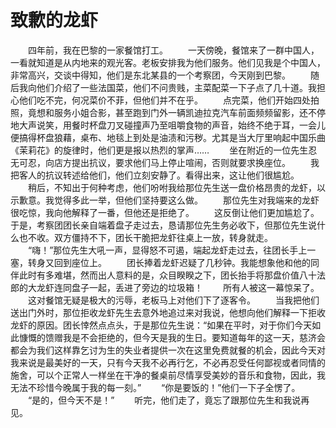 # 致歉的龙虾
　　四年前，我在巴黎的一家餐馆打工。 
　　一天傍晚，餐馆来了一群中国人，一看就知道是从内地来的观光客。老板安排我为他们服务。他们见我是个中国人，非常高兴，交谈中得知，他们是东北某县的一个考察团，今天刚到巴黎。 
　　随后我向他们介绍了一些法国菜，他们不问贵贱，主菜配菜一下子点了几十道。我担心他们吃不完，何况菜价不菲，但他们并不在乎。 
　　点完菜，他们开始四处拍照，竟想和服务小姐合影，甚至跑到门外一辆凯迪拉克汽车前面频频留影，还不停地大声说笑，用餐时杯盘刀叉碰撞声乃至咀嚼食物的声音，始终不绝于耳，一会儿便搞得杯盘狼藉，桌布、地毯上到处是油渍和污秽。尤其是当大厅里响起中国乐曲《茉莉花》的旋律时，他们更是报以热烈的掌声…… 
　　坐在附近的一位先生忍无可忍，向店方提出抗议，要求他们马上停止喧闹，否则就要求换座位。 
　　我把客人的抗议转述给他们，他们立刻安静了。看得出来，这让他们很尴尬。 
　　稍后，不知出于何种考虑，他们吩咐我给那位先生送一盘价格昂贵的龙虾，以示歉意。我觉得多此一举，但他们坚持要这么做。 
　　那位先生对我端来的龙虾很吃惊，我向他解释了一番，但他还是拒绝了。 
　　这反倒让他们更加尴尬了。于是，考察团团长亲自端着盘子走过去，恳请那位先生务必收下，但那位先生说什么也不收。双方僵持不下，团长干脆把龙虾往桌上一放，转身就走。 
　　“嗨！”那位先生大吼一声，显得怒不可遏，端起龙虾走过去，往团长手上一塞，转身又回到座位上。 
　　团长捧着龙虾迟疑了几秒钟。我能想象他和他的同伴此时有多难堪，然而出人意料的是，众目睽睽之下，团长抬手将那盘价值八十法郎的大龙虾连同盘子一起，丢进了旁边的垃圾箱！ 
　　所有人被这一幕惊呆了。 
　　这对餐馆无疑是极大的污辱，老板马上对他们下了逐客令。 
　　当我把他们送出门外时，那位拒收龙虾先生去意外地追过来对我说，他想向他们解释一下拒收龙虾的原因。团长悻然点点头，于是那位先生说：“如果在平时，对于你们今天如此慷慨的馈赠我是不会拒绝的，但今天是我的生日。要知道每年的这一天，慈济会都会为我们这样靠乞讨为生的失业者提供一次在这里免费就餐的机会，因此今天对我来说是最美好的一天，只有今天我不必再行乞，不必再忍受任何鄙视或者同情的施舍，可以个正常人一样坐在干净的餐桌前尽情享受美妙的音乐和食物，因此，我无法不珍惜今晚属于我的每一刻。” 
　　“你是要饭的！”他们一下子全愣了。 
　　“是的，但今天不是！” 
　　听完，他们走了，竟忘了跟那位先生和我说再见。
 